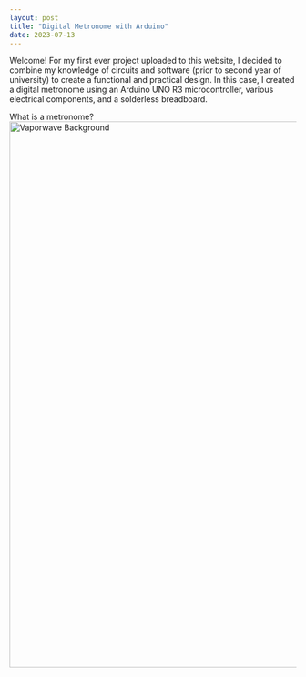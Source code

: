 ```yaml
---
layout: post
title: "Digital Metronome with Arduino"
date: 2023-07-13
---
```

<div class="post-page">
  <div class="post-intro">
    <p>
    Welcome! For my first ever project uploaded to this website, I decided to combine my knowledge of circuits and software (prior to second year of university) to       create a functional and practical design. In this case, I created a digital metronome using an Arduino UNO R3 microcontroller, various electrical components, and     a solderless breadboard.
    </p>
  </div>
  <div class="post-header">What is a metronome?</div>
</div>

<img src="{{ site.baseurl }}images/Vaporwave Background.jpg" alt="Vaporwave Background" width="960" length="540">

